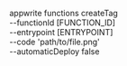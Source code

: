 appwrite functions createTag \
        --functionId [FUNCTION_ID] \
        --entrypoint [ENTRYPOINT] \
        --code 'path/to/file.png' \
        --automaticDeploy false
